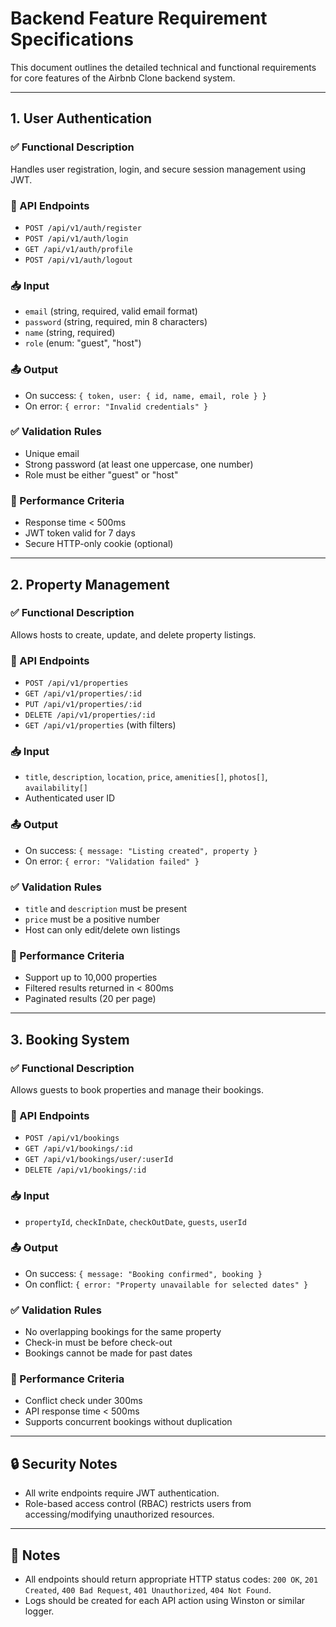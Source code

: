 # Backend Feature Requirement Specifications
This document outlines the detailed technical and functional requirements for core features of the Airbnb Clone backend system.

---

## 1. User Authentication

### ✅ Functional Description
Handles user registration, login, and secure session management using JWT.

### 🔗 API Endpoints
- `POST /api/v1/auth/register`
- `POST /api/v1/auth/login`
- `GET /api/v1/auth/profile`
- `POST /api/v1/auth/logout`

### 📥 Input
- `email` (string, required, valid email format)
- `password` (string, required, min 8 characters)
- `name` (string, required)
- `role` (enum: "guest", "host")

### 📤 Output
- On success: `{ token, user: { id, name, email, role } }`
- On error: `{ error: "Invalid credentials" }`

### ✅ Validation Rules
- Unique email
- Strong password (at least one uppercase, one number)
- Role must be either "guest" or "host"

### 🚀 Performance Criteria
- Response time < 500ms
- JWT token valid for 7 days
- Secure HTTP-only cookie (optional)

---

## 2. Property Management

### ✅ Functional Description
Allows hosts to create, update, and delete property listings.

### 🔗 API Endpoints
- `POST /api/v1/properties`
- `GET /api/v1/properties/:id`
- `PUT /api/v1/properties/:id`
- `DELETE /api/v1/properties/:id`
- `GET /api/v1/properties` (with filters)

### 📥 Input
- `title`, `description`, `location`, `price`, `amenities[]`, `photos[]`, `availability[]`
- Authenticated user ID

### 📤 Output
- On success: `{ message: "Listing created", property }`
- On error: `{ error: "Validation failed" }`

### ✅ Validation Rules
- `title` and `description` must be present
- `price` must be a positive number
- Host can only edit/delete own listings

### 🚀 Performance Criteria
- Support up to 10,000 properties
- Filtered results returned in < 800ms
- Paginated results (20 per page)

---

## 3. Booking System

### ✅ Functional Description
Allows guests to book properties and manage their bookings.

### 🔗 API Endpoints
- `POST /api/v1/bookings`
- `GET /api/v1/bookings/:id`
- `GET /api/v1/bookings/user/:userId`
- `DELETE /api/v1/bookings/:id`

### 📥 Input
- `propertyId`, `checkInDate`, `checkOutDate`, `guests`, `userId`

### 📤 Output
- On success: `{ message: "Booking confirmed", booking }`
- On conflict: `{ error: "Property unavailable for selected dates" }`

### ✅ Validation Rules
- No overlapping bookings for the same property
- Check-in must be before check-out
- Bookings cannot be made for past dates

### 🚀 Performance Criteria
- Conflict check under 300ms
- API response time < 500ms
- Supports concurrent bookings without duplication

---

## 🔒 Security Notes
- All write endpoints require JWT authentication.
- Role-based access control (RBAC) restricts users from accessing/modifying unauthorized resources.

---

## 📌 Notes
- All endpoints should return appropriate HTTP status codes: `200 OK`, `201 Created`, `400 Bad Request`, `401 Unauthorized`, `404 Not Found`.
- Logs should be created for each API action using Winston or similar logger.
